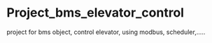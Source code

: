 # Project_bms_elevator_control
project for bms object, control elevator, using modbus, scheduler,.....
